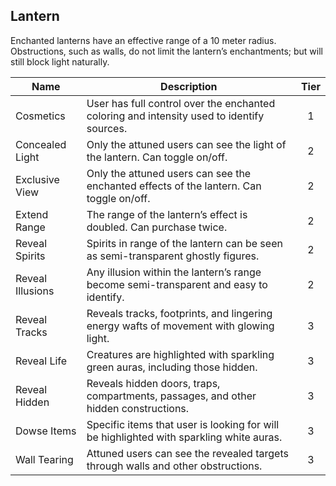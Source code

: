 ## Lantern

Enchanted lanterns have an effective range of a 10 meter radius. Obstructions, such as walls, do not limit the lantern’s enchantments; but will still block light naturally.

 **Name**         | **Description**                                                                           | **Tier** 
------------------|-------------------------------------------------------------------------------------------|:--------:
 Cosmetics        | User has full control over the enchanted coloring and intensity used to identify sources. | 1        
 Concealed Light  | Only the attuned users can see the light of the lantern. Can toggle on/off.               | 2        
 Exclusive View   | Only the attuned users can see the enchanted effects of the lantern. Can toggle on/off.   | 2        
 Extend Range     | The range of the lantern’s effect is doubled. Can purchase twice.                         | 2        
 Reveal Spirits   | Spirits in range of the lantern can be seen as semi-transparent ghostly figures.          | 2        
 Reveal Illusions | Any illusion within the lantern’s range become semi-transparent and easy to identify.     | 2        
 Reveal Tracks    | Reveals tracks, footprints, and lingering energy wafts of movement with glowing light.    | 3        
 Reveal Life      | Creatures are highlighted with sparkling green auras, including those hidden.             | 3        
 Reveal Hidden    | Reveals hidden doors, traps, compartments, passages, and other hidden constructions.      | 3        
 Dowse Items      | Specific items that user is looking for will be highlighted with sparkling white auras.   | 3        
 Wall Tearing     | Attuned users can see the revealed targets through walls and other obstructions.          | 3        
